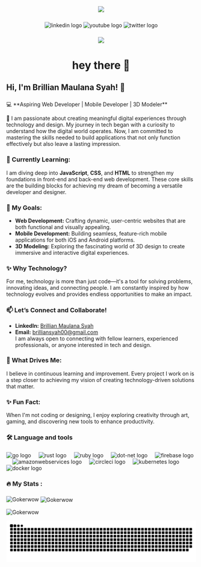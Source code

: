 <div align="center">
  <img height="150" src="https://avatars.githubusercontent.com/u/149746497?v=4"  />
</div>

###

<div align="center">
  <img src="https://img.shields.io/static/v1?message=LinkedIn&logo=linkedin&label=&color=0077B5&logoColor=white&labelColor=&style=for-the-badge" height="25" alt="linkedin logo"  />
  <img src="https://img.shields.io/static/v1?message=Youtube&logo=youtube&label=&color=FF0000&logoColor=white&labelColor=&style=for-the-badge" height="25" alt="youtube logo"  />
  <img src="https://img.shields.io/static/v1?message=Twitter&logo=twitter&label=&color=1DA1F2&logoColor=white&labelColor=&style=for-the-badge" height="25" alt="twitter logo"  />
</div>

###

<div align="center">
  <img src="https://visitor-badge.laobi.icu/badge?page_id=maurodesouza.maurodesouza&"  />
</div>

###

<h1 align="center">hey there 👋</h1>

###

<h2 align="left">Hi, I'm Brillian Maulana Syah! 👋</h2>

###

<p align="left">💻 **Aspiring Web Developer | Mobile Developer | 3D Modeler**  

🌟 I am passionate about creating meaningful digital experiences through technology and design. My journey in tech began with a curiosity to understand how the digital world operates. Now, I am committed to mastering the skills needed to build applications that not only function effectively but also leave a lasting impression.  

### 🔧 Currently Learning:  
I am diving deep into **JavaScript**, **CSS**, and **HTML** to strengthen my foundations in front-end and back-end web development. These core skills are the building blocks for achieving my dream of becoming a versatile developer and designer.  

### 🚀 My Goals:  
- **Web Development:** Crafting dynamic, user-centric websites that are both functional and visually appealing.  
- **Mobile Development:** Building seamless, feature-rich mobile applications for both iOS and Android platforms.  
- **3D Modeling:** Exploring the fascinating world of 3D design to create immersive and interactive digital experiences.  

### ✨ Why Technology?  
For me, technology is more than just code—it's a tool for solving problems, innovating ideas, and connecting people. I am constantly inspired by how technology evolves and provides endless opportunities to make an impact.  

### 📫 Let’s Connect and Collaborate!  
- **LinkedIn:** <a href="https://www.linkedin.com/in/brillian-maulana-10a2311bb/">Brillian Maulana Syah</a> 
- **Email:** brilliansyah00@gmail.com  
I am always open to connecting with fellow learners, experienced professionals, or anyone interested in tech and design.  

### 🎯 What Drives Me:  
I believe in continuous learning and improvement. Every project I work on is a step closer to achieving my vision of creating technology-driven solutions that matter.  

### ✨ Fun Fact:  
When I'm not coding or designing, I enjoy exploring creativity through art, gaming, and discovering new tools to enhance productivity.  
</p>

###

<h3 align="left">🛠 Language and tools</h3>

###

<div align="left">
  <img src="https://cdn.jsdelivr.net/gh/devicons/devicon/icons/go/go-original-wordmark.svg" height="40" alt="go logo"  />
  <img width="12" />
  <img src="https://cdn.jsdelivr.net/gh/devicons/devicon/icons/rust/rust-original.svg" height="40" alt="rust logo"  />
  <img width="12" />
  <img src="https://cdn.jsdelivr.net/gh/devicons/devicon/icons/ruby/ruby-plain-wordmark.svg" height="40" alt="ruby logo"  />
  <img width="12" />
  <img src="https://cdn.jsdelivr.net/gh/devicons/devicon/icons/dot-net/dot-net-plain-wordmark.svg" height="40" alt="dot-net logo"  />
  <img width="12" />
  <img src="https://cdn.jsdelivr.net/gh/devicons/devicon/icons/firebase/firebase-plain-wordmark.svg" height="40" alt="firebase logo"  />
  <img width="12" />
  <img src="https://cdn.jsdelivr.net/gh/devicons/devicon/icons/amazonwebservices/amazonwebservices-line-wordmark.svg" height="40" alt="amazonwebservices logo"  />
  <img width="12" />
  <img src="https://cdn.jsdelivr.net/gh/devicons/devicon/icons/circleci/circleci-plain.svg" height="40" alt="circleci logo"  />
  <img width="12" />
  <img src="https://cdn.jsdelivr.net/gh/devicons/devicon/icons/kubernetes/kubernetes-plain.svg" height="40" alt="kubernetes logo"  />
  <img width="12" />
  <img src="https://cdn.jsdelivr.net/gh/devicons/devicon/icons/docker/docker-plain-wordmark.svg" height="40" alt="docker logo"  />
</div>

###

<h3 align="left">🔥   My Stats :</h3>

###

<p><img align="left" src="https://github-readme-stats.vercel.app/api/top-langs?username=Gokerwow&show_icons=true&locale=en&layout=compact" alt="Gokerwow" /></p>

<p>&nbsp;<img align="center" src="https://github-readme-stats.vercel.app/api?username=Gokerwow&show_icons=true&locale=en" alt="Gokerwow" /></p>

<p><img align="center" src="https://github-readme-streak-stats.herokuapp.com/?user=Gokerwow&" alt="Gokerwow" /></p>

<img src="https://raw.githubusercontent.com/Gokerwow/Gokerwow/output/snake.svg" alt="Snake animation" />
